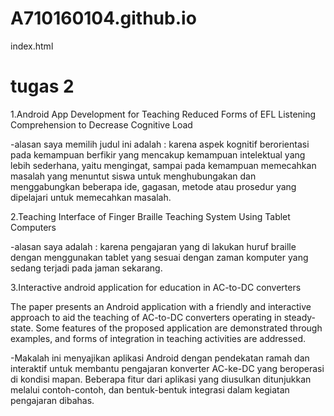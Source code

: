 # A710160104.github.io
index.html
<html>
  <body>
  <h1>tugas 2</h1>
<p>1.Android App Development for Teaching Reduced Forms of EFL Listening Comprehension to Decrease Cognitive Load </p>
-alasan saya memilih judul ini adalah : karena  aspek kognitif berorientasi pada kemampuan berfikir yang mencakup kemampuan intelektual yang lebih sederhana, yaitu mengingat, sampai pada kemampuan memecahkan masalah yang menuntut siswa untuk menghubungakan dan menggabungkan beberapa ide, gagasan, metode atau prosedur yang dipelajari untuk memecahkan masalah. </p>
2.Teaching Interface of Finger Braille Teaching System Using Tablet Computers </p>
-alasan saya adalah : karena pengajaran yang di lakukan huruf braille dengan menggunakan tablet yang sesuai dengan zaman komputer yang sedang terjadi pada jaman sekarang. </p>
3.Interactive android application for education in AC-to-DC converters </p>
The paper presents an Android application with a friendly and interactive approach to aid the teaching of AC-to-DC converters operating in steady-state. Some features of the proposed application are demonstrated through examples, and forms of integration in teaching activities are addressed. </p>
-Makalah ini menyajikan aplikasi Android dengan pendekatan ramah dan interaktif untuk membantu pengajaran konverter AC-ke-DC yang beroperasi di kondisi mapan. Beberapa fitur dari aplikasi yang diusulkan ditunjukkan melalui contoh-contoh, dan bentuk-bentuk integrasi dalam kegiatan pengajaran dibahas. </p>
</body>
</html>
